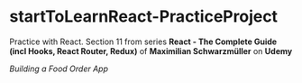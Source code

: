 # startToLearnReact-PracticeProject

Practice with React. Section 11 from series **React - The Complete Guide (incl Hooks, React Router, Redux)** of **Maximilian Schwarzmüller** on **Udemy**

*Building a Food Order App*
